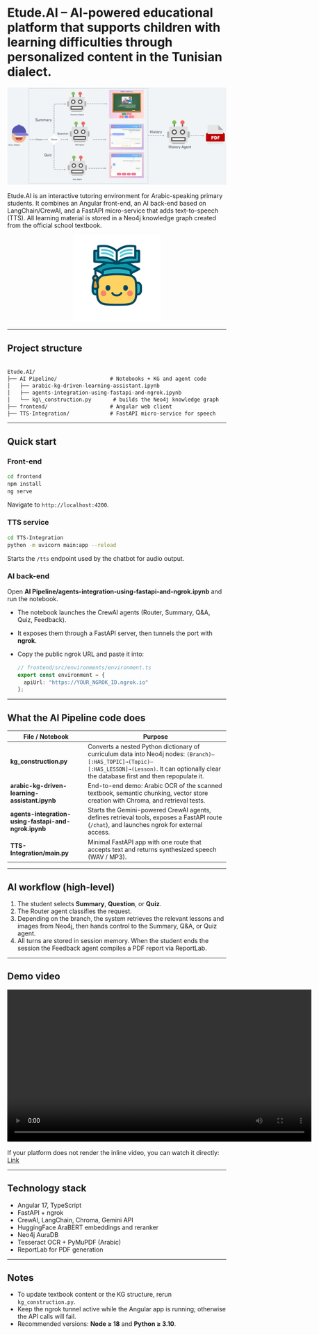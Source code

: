 # Etude.AI – AI-powered educational platform that supports children with learning difficulties through personalized content in the Tunisian dialect. 
<p align="center">
  <img src="frontend/src/assets/images/_(copy)@1.25x.png" alt="AI Pipeline Diagram" width="850"/>
</p>

Etude.AI is an interactive tutoring environment for Arabic-speaking primary students. It combines an Angular front-end, an AI back-end based on LangChain/CrewAI, and a FastAPI micro-service that adds text-to-speech (TTS). All learning material is stored in a Neo4j knowledge graph created from the official school textbook.
<p align="center">
  <img src="frontend/src/assets/images/logo.png" alt="AI Pipeline Diagram" width="200"/>
</p>

---

## Project structure
```

Etude.AI/
├── AI Pipeline/                 # Notebooks + KG and agent code
│   ├── arabic-kg-driven-learning-assistant.ipynb
│   ├── agents-integration-using-fastapi-and-ngrok.ipynb
│   └── kg\_construction.py       # builds the Neo4j knowledge graph
├── frontend/                    # Angular web client
├── TTS-Integration/             # FastAPI micro-service for speech

````

---

## Quick start

### Front-end
```bash
cd frontend
npm install
ng serve
````

Navigate to `http://localhost:4200`.

### TTS service

```bash
cd TTS-Integration
python -m uvicorn main:app --reload
```

Starts the `/tts` endpoint used by the chatbot for audio output.

### AI back-end

Open **AI Pipeline/agents-integration-using-fastapi-and-ngrok.ipynb** and run the notebook.

* The notebook launches the CrewAI agents (Router, Summary, Q\&A, Quiz, Feedback).
* It exposes them through a FastAPI server, then tunnels the port with **ngrok**.
* Copy the public ngrok URL and paste it into:

  ```ts
  // frontend/src/environments/environment.ts
  export const environment = {
    apiUrl: "https://YOUR_NGROK_ID.ngrok.io"
  };
  ```

---

## What the AI Pipeline code does

| File / Notebook                                      | Purpose                                                                                                                                                                                             |
| ---------------------------------------------------- | --------------------------------------------------------------------------------------------------------------------------------------------------------------------------------------------------- |
| **kg\_construction.py**                              | Converts a nested Python dictionary of curriculum data into Neo4j nodes: `(Branch)–[:HAS_TOPIC]→(Topic)–[:HAS_LESSON]→(Lesson)`. It can optionally clear the database first and then repopulate it. |
| **arabic-kg-driven-learning-assistant.ipynb**        | End-to-end demo: Arabic OCR of the scanned textbook, semantic chunking, vector store creation with Chroma, and retrieval tests.                                                                     |
| **agents-integration-using-fastapi-and-ngrok.ipynb** | Starts the Gemini-powered CrewAI agents, defines retrieval tools, exposes a FastAPI route (`/chat`), and launches ngrok for external access.                                                        |
| **TTS-Integration/main.py**                          | Minimal FastAPI app with one route that accepts text and returns synthesized speech (WAV / MP3).                                                                                                    |

---

## AI workflow (high-level)


1. The student selects **Summary**, **Question**, or **Quiz**.
2. The Router agent classifies the request.
3. Depending on the branch, the system retrieves the relevant lessons and images from Neo4j, then hands control to the Summary, Q\&A, or Quiz agent.
4. All turns are stored in session memory. When the student ends the session the Feedback agent compiles a PDF report via ReportLab.

---

## Demo video

<video src="https://your-demo-video-link.mp4" width="700" controls></video>

If your platform does not render the inline video, you can watch it directly:
[Link](https://drive.google.com/file/d/1NpsDk9j0XDxI0VBrm39RrBFyQ2e-RVHF/view?usp=sharing)

---

## Technology stack

* Angular 17, TypeScript
* FastAPI + ngrok
* CrewAI, LangChain, Chroma, Gemini API
* HuggingFace AraBERT embeddings and reranker
* Neo4j AuraDB
* Tesseract OCR + PyMuPDF (Arabic)
* ReportLab for PDF generation

---

## Notes

* To update textbook content or the KG structure, rerun `kg_construction.py`.
* Keep the ngrok tunnel active while the Angular app is running; otherwise the API calls will fail.
* Recommended versions: **Node ≥ 18** and **Python ≥ 3.10**.



